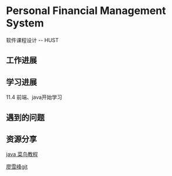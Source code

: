 # Personal Financial Management System
软件课程设计  -- HUST
## 工作进展



## 学习进展

11.4 前端、java开始学习

## 遇到的问题



## 资源分享

[java 菜鸟教程](http://www.runoob.com/java/java-tutorial.html)

[廖雪峰git](https://www.liaoxuefeng.com/wiki/0013739516305929606dd18361248578c67b8067c8c017b000/)



